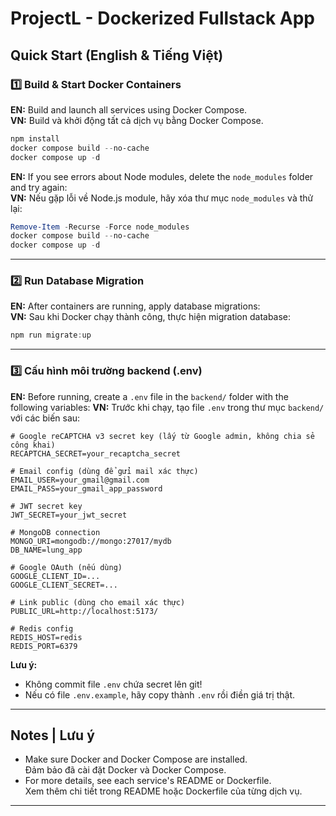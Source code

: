 # ProjectL - Dockerized Fullstack App

##  Quick Start (English & Tiếng Việt)

### 1️⃣ Build & Start Docker Containers  
**EN:** Build and launch all services using Docker Compose.  
**VN:** Build và khởi động tất cả dịch vụ bằng Docker Compose.



```powershell
npm install
docker compose build --no-cache
docker compose up -d
```

**EN:** If you see errors about Node modules, delete the `node_modules` folder and try again:  
**VN:** Nếu gặp lỗi về Node.js module, hãy xóa thư mục `node_modules` và thử lại:

```powershell
Remove-Item -Recurse -Force node_modules
docker compose build --no-cache
docker compose up -d
```

---

### 2️⃣ Run Database Migration  
**EN:** After containers are running, apply database migrations:  
**VN:** Sau khi Docker chạy thành công, thực hiện migration database:

```powershell
npm run migrate:up
```

---

### 3️⃣ Cấu hình môi trường backend (.env)
**EN:** Before running, create a `.env` file in the `backend/` folder with the following variables:
**VN:** Trước khi chạy, tạo file `.env` trong thư mục `backend/` với các biến sau:

```env
# Google reCAPTCHA v3 secret key (lấy từ Google admin, không chia sẻ công khai)
RECAPTCHA_SECRET=your_recaptcha_secret

# Email config (dùng để gửi mail xác thực)
EMAIL_USER=your_gmail@gmail.com
EMAIL_PASS=your_gmail_app_password

# JWT secret key
JWT_SECRET=your_jwt_secret

# MongoDB connection
MONGO_URI=mongodb://mongo:27017/mydb
DB_NAME=lung_app

# Google OAuth (nếu dùng)
GOOGLE_CLIENT_ID=...
GOOGLE_CLIENT_SECRET=...

# Link public (dùng cho email xác thực)
PUBLIC_URL=http://localhost:5173/

# Redis config
REDIS_HOST=redis
REDIS_PORT=6379
```

**Lưu ý:**
- Không commit file `.env` chứa secret lên git!
- Nếu có file `.env.example`, hãy copy thành `.env` rồi điền giá trị thật.

---

## Notes | Lưu ý

- Make sure Docker and Docker Compose are installed.  
  Đảm bảo đã cài đặt Docker và Docker Compose.
- For more details, see each service's README or Dockerfile.  
  Xem thêm chi tiết trong README hoặc Dockerfile của từng dịch vụ.

---

